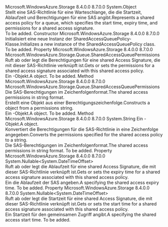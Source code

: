 <Type Name="SharedAccessQueuePolicy" FullName="Microsoft.WindowsAzure.Storage.Queue.SharedAccessQueuePolicy">
  <TypeSignature Language="C#" Value="public sealed class SharedAccessQueuePolicy" />
  <TypeSignature Language="ILAsm" Value=".class public auto ansi sealed beforefieldinit SharedAccessQueuePolicy extends System.Object" />
  <TypeSignature Language="DocId" Value="T:Microsoft.WindowsAzure.Storage.Queue.SharedAccessQueuePolicy" />
  <TypeSignature Language="VB.NET" Value="Public NotInheritable Class SharedAccessQueuePolicy" />
  <TypeSignature Language="F#" Value="type SharedAccessQueuePolicy = class" />
  <AssemblyInfo>
    <AssemblyName>Microsoft.WindowsAzure.Storage</AssemblyName>
    <AssemblyVersion>8.4.0.0</AssemblyVersion>
    <AssemblyVersion>8.7.0.0</AssemblyVersion>
  </AssemblyInfo>
  <Base>
    <BaseTypeName>System.Object</BaseTypeName>
  </Base>
  <Interfaces />
  <Docs>
    <summary>
            <span data-ttu-id="e54c2-101">Stellt eine SAS-Richtlinie für eine Warteschlange, die die Startzeit, Ablaufzeit und Berechtigungen für eine SAS angibt.</span><span class="sxs-lookup"><span data-stu-id="e54c2-101">Represents a shared access policy for a queue, which specifies the start time, expiry time, and permissions for a shared access signature.</span></span>
            </summary>
    <remarks>To be added.</remarks>
  </Docs>
  <Members>
    <Member MemberName=".ctor">
      <MemberSignature Language="C#" Value="public SharedAccessQueuePolicy ();" />
      <MemberSignature Language="ILAsm" Value=".method public hidebysig specialname rtspecialname instance void .ctor() cil managed" />
      <MemberSignature Language="DocId" Value="M:Microsoft.WindowsAzure.Storage.Queue.SharedAccessQueuePolicy.#ctor" />
      <MemberSignature Language="VB.NET" Value="Public Sub New ()" />
      <MemberType>Constructor</MemberType>
      <AssemblyInfo>
        <AssemblyName>Microsoft.WindowsAzure.Storage</AssemblyName>
        <AssemblyVersion>8.4.0.0</AssemblyVersion>
        <AssemblyVersion>8.7.0.0</AssemblyVersion>
      </AssemblyInfo>
      <Parameters />
      <Docs>
        <summary>
            <span data-ttu-id="e54c2-102">Initialisiert eine neue Instanz der SharedAccessQueuePolicy-Klasse.</span><span class="sxs-lookup"><span data-stu-id="e54c2-102">Initializes a new instance of the SharedAccessQueuePolicy class.</span></span>
            </summary>
        <remarks>To be added.</remarks>
      </Docs>
    </Member>
    <Member MemberName="Permissions">
      <MemberSignature Language="C#" Value="public Microsoft.WindowsAzure.Storage.Queue.SharedAccessQueuePermissions Permissions { get; set; }" />
      <MemberSignature Language="ILAsm" Value=".property instance valuetype Microsoft.WindowsAzure.Storage.Queue.SharedAccessQueuePermissions Permissions" />
      <MemberSignature Language="DocId" Value="P:Microsoft.WindowsAzure.Storage.Queue.SharedAccessQueuePolicy.Permissions" />
      <MemberSignature Language="VB.NET" Value="Public Property Permissions As SharedAccessQueuePermissions" />
      <MemberSignature Language="F#" Value="member this.Permissions : Microsoft.WindowsAzure.Storage.Queue.SharedAccessQueuePermissions with get, set" Usage="Microsoft.WindowsAzure.Storage.Queue.SharedAccessQueuePolicy.Permissions" />
      <MemberType>Property</MemberType>
      <AssemblyInfo>
        <AssemblyName>Microsoft.WindowsAzure.Storage</AssemblyName>
        <AssemblyVersion>8.4.0.0</AssemblyVersion>
        <AssemblyVersion>8.7.0.0</AssemblyVersion>
      </AssemblyInfo>
      <ReturnValue>
        <ReturnType>Microsoft.WindowsAzure.Storage.Queue.SharedAccessQueuePermissions</ReturnType>
      </ReturnValue>
      <Docs>
        <summary>
            <span data-ttu-id="e54c2-103">Ruft ab oder legt die Berechtigungen für eine shared Access Signature, die mit dieser SAS-Richtlinie verknüpft ist.</span><span class="sxs-lookup"><span data-stu-id="e54c2-103">Gets or sets the permissions for a shared access signature associated with this shared access policy.</span></span>
            </summary>
        <value><span data-ttu-id="e54c2-104">Ein <see cref="T:Microsoft.WindowsAzure.Storage.Queue.SharedAccessQueuePermissions" />-Objekt.</span><span class="sxs-lookup"><span data-stu-id="e54c2-104">A <see cref="T:Microsoft.WindowsAzure.Storage.Queue.SharedAccessQueuePermissions" /> object.</span></span></value>
        <remarks>To be added.</remarks>
      </Docs>
    </Member>
    <Member MemberName="PermissionsFromString">
      <MemberSignature Language="C#" Value="public static Microsoft.WindowsAzure.Storage.Queue.SharedAccessQueuePermissions PermissionsFromString (string input);" />
      <MemberSignature Language="ILAsm" Value=".method public static hidebysig valuetype Microsoft.WindowsAzure.Storage.Queue.SharedAccessQueuePermissions PermissionsFromString(string input) cil managed" />
      <MemberSignature Language="DocId" Value="M:Microsoft.WindowsAzure.Storage.Queue.SharedAccessQueuePolicy.PermissionsFromString(System.String)" />
      <MemberSignature Language="VB.NET" Value="Public Shared Function PermissionsFromString (input As String) As SharedAccessQueuePermissions" />
      <MemberSignature Language="F#" Value="static member PermissionsFromString : string -&gt; Microsoft.WindowsAzure.Storage.Queue.SharedAccessQueuePermissions" Usage="Microsoft.WindowsAzure.Storage.Queue.SharedAccessQueuePolicy.PermissionsFromString input" />
      <MemberType>Method</MemberType>
      <AssemblyInfo>
        <AssemblyName>Microsoft.WindowsAzure.Storage</AssemblyName>
        <AssemblyVersion>8.4.0.0</AssemblyVersion>
        <AssemblyVersion>8.7.0.0</AssemblyVersion>
      </AssemblyInfo>
      <ReturnValue>
        <ReturnType>Microsoft.WindowsAzure.Storage.Queue.SharedAccessQueuePermissions</ReturnType>
      </ReturnValue>
      <Parameters>
        <Parameter Name="input" Type="System.String" />
      </Parameters>
      <Docs>
        <param name="input"><span data-ttu-id="e54c2-105">Die SAS-Berechtigungen im Zeichenfolgenformat.</span><span class="sxs-lookup"><span data-stu-id="e54c2-105">The shared access permissions in string format.</span></span></param>
        <summary>
            <span data-ttu-id="e54c2-106">Erstellt eine <see cref="T:Microsoft.WindowsAzure.Storage.Queue.SharedAccessQueuePermissions" /> Objekt aus einer Berechtigungszeichenfolge.</span><span class="sxs-lookup"><span data-stu-id="e54c2-106">Constructs a <see cref="T:Microsoft.WindowsAzure.Storage.Queue.SharedAccessQueuePermissions" /> object from a permissions string.</span></span>
            </summary>
        <returns><span data-ttu-id="e54c2-107">Ein <see cref="T:Microsoft.WindowsAzure.Storage.Queue.SharedAccessQueuePermissions" />-Objekt.</span><span class="sxs-lookup"><span data-stu-id="e54c2-107">A <see cref="T:Microsoft.WindowsAzure.Storage.Queue.SharedAccessQueuePermissions" /> object.</span></span></returns>
        <remarks>To be added.</remarks>
      </Docs>
    </Member>
    <Member MemberName="PermissionsToString">
      <MemberSignature Language="C#" Value="public static string PermissionsToString (Microsoft.WindowsAzure.Storage.Queue.SharedAccessQueuePermissions permissions);" />
      <MemberSignature Language="ILAsm" Value=".method public static hidebysig string PermissionsToString(valuetype Microsoft.WindowsAzure.Storage.Queue.SharedAccessQueuePermissions permissions) cil managed" />
      <MemberSignature Language="DocId" Value="M:Microsoft.WindowsAzure.Storage.Queue.SharedAccessQueuePolicy.PermissionsToString(Microsoft.WindowsAzure.Storage.Queue.SharedAccessQueuePermissions)" />
      <MemberSignature Language="VB.NET" Value="Public Shared Function PermissionsToString (permissions As SharedAccessQueuePermissions) As String" />
      <MemberSignature Language="F#" Value="static member PermissionsToString : Microsoft.WindowsAzure.Storage.Queue.SharedAccessQueuePermissions -&gt; string" Usage="Microsoft.WindowsAzure.Storage.Queue.SharedAccessQueuePolicy.PermissionsToString permissions" />
      <MemberType>Method</MemberType>
      <AssemblyInfo>
        <AssemblyName>Microsoft.WindowsAzure.Storage</AssemblyName>
        <AssemblyVersion>8.4.0.0</AssemblyVersion>
        <AssemblyVersion>8.7.0.0</AssemblyVersion>
      </AssemblyInfo>
      <ReturnValue>
        <ReturnType>System.String</ReturnType>
      </ReturnValue>
      <Parameters>
        <Parameter Name="permissions" Type="Microsoft.WindowsAzure.Storage.Queue.SharedAccessQueuePermissions" />
      </Parameters>
      <Docs>
        <param name="permissions"><span data-ttu-id="e54c2-108">Ein <see cref="T:Microsoft.WindowsAzure.Storage.Queue.SharedAccessQueuePermissions" />-Objekt.</span><span class="sxs-lookup"><span data-stu-id="e54c2-108">A <see cref="T:Microsoft.WindowsAzure.Storage.Queue.SharedAccessQueuePermissions" /> object.</span></span></param>
        <summary>
            <span data-ttu-id="e54c2-109">Konvertiert die Berechtigungen für die SAS-Richtlinie in eine Zeichenfolge angegeben.</span><span class="sxs-lookup"><span data-stu-id="e54c2-109">Converts the permissions specified for the shared access policy to a string.</span></span>
            </summary>
        <returns><span data-ttu-id="e54c2-110">Die SAS-Berechtigungen im Zeichenfolgenformat.</span><span class="sxs-lookup"><span data-stu-id="e54c2-110">The shared access permissions in string format.</span></span></returns>
        <remarks>To be added.</remarks>
      </Docs>
    </Member>
    <Member MemberName="SharedAccessExpiryTime">
      <MemberSignature Language="C#" Value="public Nullable&lt;DateTimeOffset&gt; SharedAccessExpiryTime { get; set; }" />
      <MemberSignature Language="ILAsm" Value=".property instance valuetype System.Nullable`1&lt;valuetype System.DateTimeOffset&gt; SharedAccessExpiryTime" />
      <MemberSignature Language="DocId" Value="P:Microsoft.WindowsAzure.Storage.Queue.SharedAccessQueuePolicy.SharedAccessExpiryTime" />
      <MemberSignature Language="VB.NET" Value="Public Property SharedAccessExpiryTime As Nullable(Of DateTimeOffset)" />
      <MemberSignature Language="F#" Value="member this.SharedAccessExpiryTime : Nullable&lt;DateTimeOffset&gt; with get, set" Usage="Microsoft.WindowsAzure.Storage.Queue.SharedAccessQueuePolicy.SharedAccessExpiryTime" />
      <MemberType>Property</MemberType>
      <AssemblyInfo>
        <AssemblyName>Microsoft.WindowsAzure.Storage</AssemblyName>
        <AssemblyVersion>8.4.0.0</AssemblyVersion>
        <AssemblyVersion>8.7.0.0</AssemblyVersion>
      </AssemblyInfo>
      <ReturnValue>
        <ReturnType>System.Nullable&lt;System.DateTimeOffset&gt;</ReturnType>
      </ReturnValue>
      <Docs>
        <summary>
            <span data-ttu-id="e54c2-111">Ruft ab oder legt die Ablaufzeit für eine shared Access Signature, die mit dieser SAS-Richtlinie verknüpft ist.</span><span class="sxs-lookup"><span data-stu-id="e54c2-111">Gets or sets the expiry time for a shared access signature associated with this shared access policy.</span></span>
            </summary>
        <value><span data-ttu-id="e54c2-112">Ein <see cref="T:System.DateTimeOffset" /> die Ablaufzeit der SAS angeben.</span><span class="sxs-lookup"><span data-stu-id="e54c2-112">A <see cref="T:System.DateTimeOffset" /> specifying the shared access expiry time.</span></span></value>
        <remarks>To be added.</remarks>
      </Docs>
    </Member>
    <Member MemberName="SharedAccessStartTime">
      <MemberSignature Language="C#" Value="public Nullable&lt;DateTimeOffset&gt; SharedAccessStartTime { get; set; }" />
      <MemberSignature Language="ILAsm" Value=".property instance valuetype System.Nullable`1&lt;valuetype System.DateTimeOffset&gt; SharedAccessStartTime" />
      <MemberSignature Language="DocId" Value="P:Microsoft.WindowsAzure.Storage.Queue.SharedAccessQueuePolicy.SharedAccessStartTime" />
      <MemberSignature Language="VB.NET" Value="Public Property SharedAccessStartTime As Nullable(Of DateTimeOffset)" />
      <MemberSignature Language="F#" Value="member this.SharedAccessStartTime : Nullable&lt;DateTimeOffset&gt; with get, set" Usage="Microsoft.WindowsAzure.Storage.Queue.SharedAccessQueuePolicy.SharedAccessStartTime" />
      <MemberType>Property</MemberType>
      <AssemblyInfo>
        <AssemblyName>Microsoft.WindowsAzure.Storage</AssemblyName>
        <AssemblyVersion>8.4.0.0</AssemblyVersion>
        <AssemblyVersion>8.7.0.0</AssemblyVersion>
      </AssemblyInfo>
      <ReturnValue>
        <ReturnType>System.Nullable&lt;System.DateTimeOffset&gt;</ReturnType>
      </ReturnValue>
      <Docs>
        <summary>
            <span data-ttu-id="e54c2-113">Ruft ab oder legt die Startzeit für eine shared Access Signature, die mit dieser SAS-Richtlinie verknüpft ist.</span><span class="sxs-lookup"><span data-stu-id="e54c2-113">Gets or sets the start time for a shared access signature associated with this shared access policy.</span></span>
            </summary>
        <value><span data-ttu-id="e54c2-114">Ein <see cref="T:System.DateTimeOffset" /> Startzeit für den gemeinsamen Zugriff angibt.</span><span class="sxs-lookup"><span data-stu-id="e54c2-114">A <see cref="T:System.DateTimeOffset" /> specifying the shared access start time.</span></span></value>
        <remarks>To be added.</remarks>
      </Docs>
    </Member>
  </Members>
</Type>